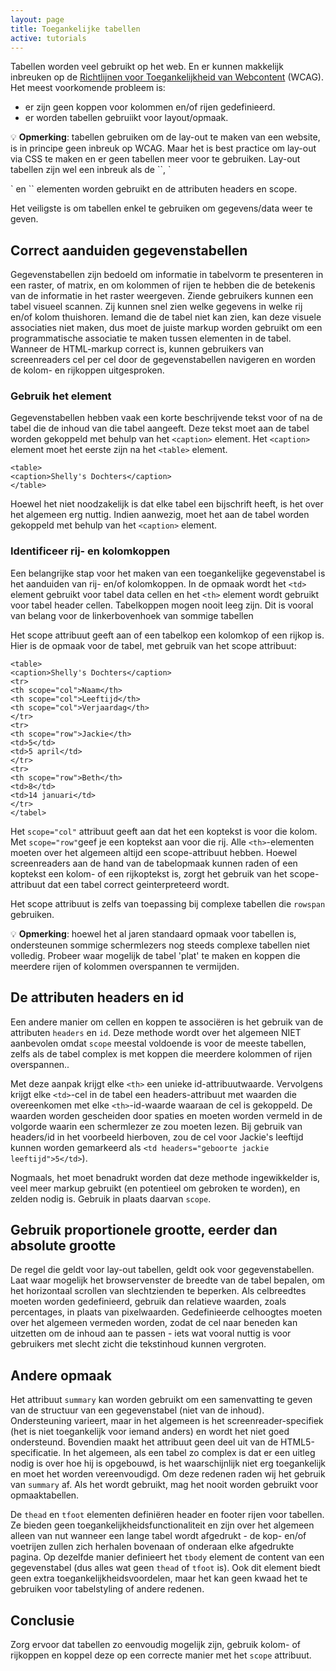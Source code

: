 ```yaml
---
layout: page
title: Toegankelijke tabellen
active: tutorials
---
```


Tabellen worden veel gebruikt op het web. En er kunnen makkelijk inbreuken op de <a href="https://www.w3.org/Translations/WCAG21-nl/">Richtlijnen voor Toegankelijkheid van Webcontent</a> (WCAG). Het meest voorkomende probleem is:

* er zijn geen koppen voor kolommen en/of rijen gedefinieerd.
* er worden tabellen gebruiikt voor layout/opmaak.

<div class="opmerking">
<p>💡 <b>Opmerking</b>: tabellen gebruiken om de lay-out te maken van een website, is in principe geen inbreuk op WCAG. Maar het is best practice om lay-out via CSS te maken en er geen tabellen meer voor te gebruiken. Lay-out tabellen zijn wel een inbreuk als de `<th>`, `<summary>` en `<caption>` elementen worden gebruikt en de attributen headers en scope. </p>
</div>

Het veiligste is om tabellen enkel te gebruiken om gegevens/data weer te geven. 

## Correct aanduiden gegevenstabellen

Gegevenstabellen zijn bedoeld om informatie in tabelvorm te presenteren in een raster, of matrix, en om kolommen of rijen te hebben die de betekenis van de informatie in het raster weergeven. Ziende gebruikers kunnen een tabel visueel scannen. Zij kunnen snel zien welke gegevens in welke rij en/of kolom thuishoren. Iemand die de tabel niet kan zien, kan deze visuele associaties niet maken, dus moet de juiste markup worden gebruikt om een programmatische associatie te maken tussen elementen in de tabel. Wanneer de HTML-markup correct is, kunnen gebruikers van screenreaders cel per cel door de gegevenstabellen navigeren en worden de kolom- en rijkoppen uitgesproken.

### Gebruik het <caption> element

Gegevenstabellen hebben vaak een korte beschrijvende tekst voor of na de tabel die de inhoud van die tabel aangeeft. Deze tekst moet aan de tabel worden gekoppeld met behulp van het `<caption>` element. Het `<caption>` element moet het eerste zijn na het `<table>` element.

```
<table>
<caption>Shelly's Dochters</caption>
</table>
```

Hoewel het niet noodzakelijk is dat elke tabel een bijschrift heeft, is het over het algemeen erg nuttig. Indien aanwezig, moet het aan de tabel worden gekoppeld met behulp van het `<caption>` element.

### Identificeer rij- en kolomkoppen

Een belangrijke stap voor het maken van een toegankelijke gegevenstabel is het aanduiden van rij- en/of kolomkoppen. In de opmaak wordt het `<td>` element gebruikt voor tabel data cellen en het `<th>` element wordt gebruikt voor tabel header cellen. Tabelkoppen mogen nooit leeg zijn. Dit is vooral van belang voor de linkerbovenhoek van sommige tabellen

Het scope attribuut geeft aan of een tabelkop een kolomkop of een rijkop is. Hier is de opmaak voor de tabel, met gebruik van het scope attribuut:

```
<table>
<caption>Shelly's Dochters</caption>
<tr>
<th scope="col">Naam</th>
<th scope="col">Leeftijd</th>
<th scope="col">Verjaardag</th>
</tr>
<tr>
<th scope="row">Jackie</th>
<td>5</td>
<td>5 april</td>
</tr>
<tr>
<th scope="row">Beth</th>
<td>8</td>
<td>14 januari</td>
</tr>
</tabel>
``` 
Het `scope="col"` attribuut geeft aan dat het een koptekst is voor die kolom. Met `scope="row"`geef je een koptekst aan voor die rij. Alle `<th>`-elementen moeten over het algemeen altijd een scope-attribuut hebben. Hoewel screenreaders aan de hand van de tabelopmaak kunnen raden of een koptekst een kolom- of een rijkoptekst is, zorgt het gebruik van het scope-attribuut dat een tabel correct geinterpreteerd wordt.

Het scope attribuut is zelfs van toepassing bij complexe tabellen die `rowspan` gebruiken. 

<div class="opmerking">
<p>💡 <b>Opmerking</b>: hoewel het al jaren standaard opmaak voor tabellen is, ondersteunen sommige schermlezers nog steeds complexe tabellen niet volledig. Probeer waar mogelijk de tabel 'plat' te maken en koppen die meerdere rijen of kolommen overspannen te vermijden.</p>
</div>

## De attributen headers en id

Een andere manier om cellen en koppen te associëren is het gebruik van de attributen `headers` en `id`. Deze methode wordt over het algemeen NIET aanbevolen omdat `scope` meestal voldoende is voor de meeste tabellen, zelfs als de tabel complex is met koppen die meerdere kolommen of rijen overspannen..

Met deze aanpak krijgt elke `<th>` een unieke id-attribuutwaarde. Vervolgens krijgt elke `<td>`-cel in de tabel een headers-attribuut met waarden die overeenkomen met elke `<th>`-id-waarde waaraan de cel is gekoppeld. De waarden worden gescheiden door spaties en moeten worden vermeld in de volgorde waarin een schermlezer ze zou moeten lezen. Bij gebruik van headers/id in het voorbeeld hierboven, zou de cel voor Jackie's leeftijd kunnen worden gemarkeerd als ```<td headers="geboorte jackie leeftijd">5</td>```).

Nogmaals, het moet benadrukt worden dat deze methode ingewikkelder is, veel meer markup gebruikt (en potentieel om gebroken te worden), en zelden nodig is. Gebruik in plaats daarvan `scope`.

## Gebruik proportionele grootte, eerder dan absolute grootte

De regel die geldt voor lay-out tabellen, geldt ook voor gegevenstabellen. Laat waar mogelijk het browservenster de breedte van de tabel bepalen, om het horizontaal scrollen van slechtzienden te beperken. Als celbreedtes moeten worden gedefinieerd, gebruik dan relatieve waarden, zoals percentages, in plaats van pixelwaarden. Gedefinieerde celhoogtes moeten over het algemeen vermeden worden, zodat de cel naar beneden kan uitzetten om de inhoud aan te passen - iets wat vooral nuttig is voor gebruikers met slecht zicht die tekstinhoud kunnen vergroten.

## Andere opmaak

Het attribuut `summary` kan worden gebruikt om een samenvatting te geven van de structuur van een gegevenstabel (niet van de inhoud). Ondersteuning varieert, maar in het algemeen is het screenreader-specifiek (het is niet toegankelijk voor iemand anders) en wordt het niet goed ondersteund. Bovendien maakt het attribuut geen deel uit van de HTML5-specificatie. In het algemeen, als een tabel zo complex is dat er een uitleg nodig is over hoe hij is opgebouwd, is het waarschijnlijk niet erg toegankelijk en moet het worden vereenvoudigd. Om deze redenen raden wij het gebruik van `summary` af. Als het wordt gebruikt, mag het nooit worden gebruikt voor opmaaktabellen.

De `thead` en `tfoot` elementen definiëren header en footer rijen voor tabellen. Ze bieden geen toegankelijkheidsfunctionaliteit en zijn over het algemeen alleen van nut wanneer een lange tabel wordt afgedrukt - de kop- en/of voetrijen zullen zich herhalen bovenaan of onderaan elke afgedrukte pagina. Op dezelfde manier definieert het `tbody` element de content van een gegevenstabel (dus alles wat geen `thead` of `tfoot` is). Ook dit element biedt geen extra toegankelijkheidsvoordelen, maar het kan geen kwaad het te gebruiken voor tabelstyling of andere redenen.

## Conclusie

Zorg ervoor dat tabellen zo eenvoudig mogelijk zijn, gebruik kolom- of rijkoppen en koppel deze op een correcte manier met het `scope` attribuut. 